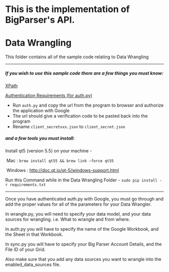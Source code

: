 # This is the implementation of BigParser's API.
# Data Wrangling

This folder contains all of the sample code relating to Data Wrangling

----

##### If you wish to use this sample code there are a few things you must know: 

[XPath](https://www.w3schools.com/xml/xml_xpath.asp)

[Authentication Requirements (for auth.py)](http://pygsheets.readthedocs.io/en/latest/authorizing.html) 

- Run `auth.py` and copy the url from the program to browser and authorize the application with Google
- The url should give a verification code to be pasted back into the program
- Rename `client_secretxxx.json` to `client_secret.json`

##### and a few tools you must install:

Install qt5 (version 5.5) on your machine -

​	Mac : `brew install qt55 && brew link —force qt55`

​	Windows : http://doc.qt.io/qt-5/windows-support.html

Run this Command while in the Data Wrangling Folder - `sudo pip install -r requirements.txt`

----

Once you have authenticated auth.py with Google, you must go through and add the proper values for all of the parameters for your Data Wrangler.

In wrangle.py, you will need to specify your data model, and your data sources for wrangling. i.e. What to wrangle and from where.

In auth.py you will have to specify the name of the Google Workbook, and the Sheet in that Workbook.

In sync.py you will have to specify your Big Parser Account Details, and the File ID of your Grid. 

Also make sure that you add any data sources you want to wrangle into the enabled_data_sources file.

